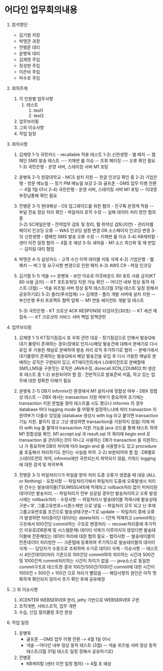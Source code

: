 어다인 업무회의내용
===========
1. 참석명단
	- 김기범 차장
	- 박명관 과장
	- 전병훈 대리
	- 윤병욱 대리
	- 김채영 주임
	- 정성현 주임
	- 이은비 주임
	- 피수호 주임

2. 회의주제
	1. 각 인원별 업무사항
		1. 테스트
			1. test1
			2. test2
	2. 업무브리핑
	3. 그외 이슈사항
	4. 작업 일정
	
3. 회의사항
	1) 김채영
	    1-1) 국민카드
			- recallable 적용 테스트
	    1-2) 신한생명
			- 웹 패치
				-- 캠페인 SMS 발송 테스트
					--- 키채번 룰 이슈
				-- 조회 페이징
					--- 오류 확인 필요
	    1-3) 국민은행
			- 운영 서버, 스테이징 서버  M1 포팅
	   
	2) 윤병욱
	    2-1) 원광대학교
			- MCS 설치 지원
				-- 한글 인코딩 확인 중
	    2-2) 기업은행
			- 방문 메뉴얼
				-- 정기 PM 메뉴얼 보강
	    2-3) 골프존
			- GMS 업무 이행 전환
				-- 4월 1일 01시
	    2-4) 국민은행
			- 운영 서버, 스테이징 서버  M1 포팅
				-- 이대영 부장님통해 확인 필요
	   
	3) 전병훈
	    3-1) 현대해상
			- OS 업그레이드를 위한 협의
			- 친구톡 운영계 적용
				-- 부달 전송 정상 처리 확인
			- 파일처리 로직 수정
				-- 실패 데이터 처리 방안 협의 중	
	    3-2) SC제일은행
			- 잔여업무 검토 및 정리, 웹 취약성 검토(지연)
			- 관리자웹 페이지 인코딩 오류
				-- WAS 인코딩 설정 변경 OR 소스페이지 인코딩 변경
	    3-3) 신한생명
			- 캠페인 SMS 발송 오류 수정
				-- 키채번 룰 이슈 
	    3-4) KB캐피탈
			- 센터 이전 일정 협의
				-- 4월 초 예상
	    3-5) 새마을
			- M1 소스 최신화 및 재 반입
				-- 김미림 대리 협업
	4) 박명관
	    4-1) 삼성카드
			- 고객 수신 이력 테이블 자동 삭제
	    4-2) 기업은행
			- 웹 패치
				-- 버그 및 요구사항 변경으로 인한 패치
	    4-3) AWS C9
			- 파일 인코딩
	   
	5) 김기범
	    5-1) 넥솔 >> 윤병욱
			- 보안 이슈로 아웃바운드 80 포트 사용 금지(KT 80 사용 금지)
				-- KT 포트포워딩 지원 가능 확인
				-- 어다인 내부 정상 동작 테스트 (3월)
				-- 넥솔 위즈빌 서버 정상 동작 테스트(3월 31일 테스트 일정 정해서 공유하기로)
	    5-2) 플리(푸쉬업체) >> 김채영
			- 플리 개발 서버에  설치 지원
				-- 부산은행 푸쉬 프로젝트 협력 업체
				-- M1 연동 에이전트 개발 및 테스트 
	   	
	    5-3) 국민은행
			- KT 크로샷 ACK RESPONSE 타임아웃(30초)
				-- KT 세션 재접속
					--- KT 크로샷의 서비스 서버 백업 정책관련
	  
4. 업무브리핑 
	1) 김채영
		1-1) KT정기점검시 호 우회 관련 대응
			- 정기점검으로 인해서 발송Q에 대기 물량이 존재하는 경우(장애로 인지시)해당 발송건에 대해서 분배기로 다시 유입 후 가용한 채널로 분배하여 발송 처리 로직 추가하기로 협의
				-- 분배기에서 대기물량이 존재하는 발송Q에서 해당 발송건을 유입 후 다시 가용한 채널로 분배하는 로직은 구현되어 있고, 
					KT에이전트에서 LG에이전트로 분배할때 SMS,LMS을 구분짓는 로직은 JAVA수정, dorecall.XCN_CDUM02.ftl 생성 후 테스트 중
		1-2) 보완되어야 할 점 : 전반적으로 발표준비 미흡, 하고 있는 업무에 대한 정확한 이해가 필요
		
	2) 윤병욱
		2-1) DB가 informix인 환경에서 M1 설치시에 정합성 여부
			- DBX 정합성 테스트
				-- DBX 에서는 transaction 지원 여부가 중요하여 초기에는 transaction 지원 문법을 찾아 테스트를 시도 했으나
				   informix 의 경우 database 마다 logging mode 를 어떻게 설정하느냐에 따라 transaction 지원여부가 다를수 있었음
				   (database 생성시 with log 라고 붙이면 transaction 기능 지원. 붙이지 않고 그냥 생성하면 transaction을 지원하지 않음)
				   이에 따라 with log 를 붙여서 transaction 지원 가능을 java 코드를 통해 테스트 하여 M1 정합성을 확인.
				   M1 accept.sql 과 result.sql 의 쿼리에 begin end 로 transaction 을 관리하는것이 아니고
				   사용하는 DB가 transaction 을 지원하느냐 가 중요하며 DB의 차이에 따라 begin end 를 사용할수도 있고 procedure 를 호출해서
				   처리하기도 한다는 사실을 파악. 
		2-2) 보완되어야 할 점 : DB별로 스테이트먼트 파악, informix에만 국한되는지 파악되지 않음, 키워드 logging에 대한 검색 및 파악부족
	   
	3) 전병훈
		3-1) 파일처리기가 파일을 받아 처리 도중 오류가 생겼을 때 대응 (ALL or Nothing)
			- 요청사항
				-- 파일처리기에서 파일처리 도중에 오류발생시 처리된 건수는 발송테이블(TSUMSSU41)에 적재되고 rollback처리 없이 미처리된 데이터만 발송처리.
				-- 파일처리가 전부 성공일 경우만 발송처리하고 오류 발생시에는 rollback처리
			- 수정사항
				--  파일처리시 발송테이블 적재시에 발송상태구분='8', 그룹고유번호=시퀀스채번 으로 넣음
				-- 파일처리 모두 되고 난 후에 그룹고유번호를 조건으로 발송상태구분='1'로 update
				-- 파일처리 중에 오류가 발생하면 처리중이던 데이터는 delete처리
				-- 1건씩 적재하고 commit하는 구조에서 500건당 commit하는 구조로 변경처리
				-- recover처리중에 추가적인 이유로(DB문제 및 시스템문제) 데이터 삭제가 이루어지지 않았다면 발송테이블에 잔존해있는 데이터 처리에 대한 협의 필요
			- 협의사항
				-- 발송테이블의 잔존데이터 처리방안
 					--- 크론탭에 등록하여 주기적으로 발송테이블의 데이터 삭제
					--- 담당자가 수동으로 조회하여 수기로 데이터 삭제
			- 이슈사항
				-- 테스트시 4만건데이터처리 기준으로 100건당 commit하여 처리하는 시간과 500건 및 1000건씩 commit처리하는 시간이 차이가 없음
					--- java소스로 동일한 commit구조로 테스트한 결과 100건/500건/1000건 commit에 대한 시간이 1000건 > 500건 > 100건 으로 처리가 빨랐음
					--- 해당사항의 원인은 아직 명확하게 확인되지 않아서 추가 확인 후에 공유예정 

5. 그 외 이슈사항
	1) XCENTER WEBSERVER  분리, jetty 기반으로 WEBSERVER 구현
	2) 조직개변, 서비스조직, 업무 개편
	3) 수습, 신입 컬리큘럼 초안 완성
	  
	  
6. 작업 일정 
	1) 윤병욱
		- 골프존 
			--GMS 업무 이행 전환 -> 4월 1일 01시
		- 넥솔 
			--어다인 내부 정상 동작 테스트 (3월)
			-- 넥솔 위즈빌 서버 정상 동작 테스트(3월 31일 테스트 일정 정해서 공유하기로)
	2) 전병훈
		- KB캐피탈 (센터 이전 일정 협의) -> 4월 초 예상